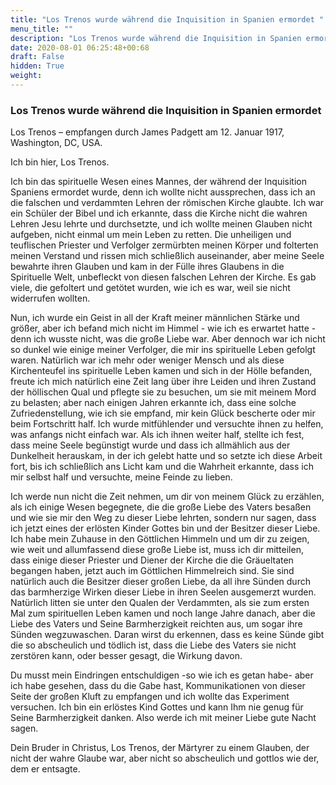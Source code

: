 ```yaml
---
title: "Los Trenos wurde während die Inquisition in Spanien ermordet "
menu_title: ""
description: "Los Trenos wurde während die Inquisition in Spanien ermordet "
date: 2020-08-01 06:25:48+00:68
draft: False
hidden: True
weight:
---
```

### Los Trenos wurde während die Inquisition in Spanien ermordet

Los Trenos – empfangen durch James Padgett am 12. Januar 1917, Washington, DC, USA.

Ich bin hier, Los Trenos.

Ich bin das spirituelle Wesen eines Mannes, der während der Inquisition Spaniens ermordet wurde, denn ich wollte nicht aussprechen, dass ich an die falschen und verdammten Lehren der römischen Kirche glaubte. Ich war ein Schüler der Bibel und ich erkannte, dass die Kirche nicht die wahren Lehren Jesu lehrte und durchsetzte, und ich wollte meinen Glauben nicht aufgeben, nicht einmal um mein Leben zu retten. Die unheiligen und teuflischen Priester und Verfolger zermürbten meinen Körper und folterten meinen Verstand und rissen mich schließlich auseinander, aber meine Seele bewahrte ihren Glauben und kam in der Fülle ihres Glaubens in die Spirituelle Welt, unbefleckt von diesen falschen Lehren der Kirche. Es gab viele, die gefoltert und getötet wurden, wie ich es war, weil sie nicht widerrufen wollten.

Nun, ich wurde ein Geist in all der Kraft meiner männlichen Stärke und größer, aber ich befand mich nicht im Himmel - wie ich es erwartet hatte - denn ich wusste nicht, was die große Liebe war. Aber dennoch war ich nicht so dunkel wie einige meiner Verfolger, die mir ins spirituelle Leben gefolgt waren. Natürlich war ich mehr oder weniger Mensch und als diese Kirchenteufel ins spirituelle Leben kamen und sich in der Hölle befanden, freute ich mich natürlich eine Zeit lang über ihre Leiden und ihren Zustand der höllischen Qual und pflegte sie zu besuchen, um sie mit meinem Mord zu belasten; aber nach einigen Jahren erkannte ich, dass eine solche Zufriedenstellung, wie ich sie empfand, mir kein Glück bescherte oder mir beim Fortschritt half. Ich wurde mitfühlender und versuchte ihnen zu helfen, was anfangs nicht einfach war. Als ich ihnen weiter half, stellte ich fest, dass meine Seele begünstigt wurde und dass ich allmählich aus der Dunkelheit herauskam, in der ich gelebt hatte und so setzte ich diese Arbeit fort, bis ich schließlich ans Licht kam und die Wahrheit erkannte, dass ich mir selbst half und versuchte, meine Feinde zu lieben.

Ich werde nun nicht die Zeit nehmen, um dir von meinem Glück zu erzählen, als ich einige Wesen begegnete, die die große Liebe des Vaters besaßen und wie sie mir den Weg zu dieser Liebe lehrten, sondern nur sagen, dass ich jetzt eines der erlösten Kinder Gottes bin und der Besitzer dieser Liebe. Ich habe mein Zuhause in den Göttlichen Himmeln und um dir zu zeigen, wie weit und allumfassend diese große Liebe ist, muss ich dir mitteilen, dass einige dieser Priester und Diener der Kirche die die Gräueltaten begangen haben, jetzt auch im Göttlichen Himmelreich sind. Sie sind natürlich auch die Besitzer dieser großen Liebe, da all ihre Sünden durch das barmherzige Wirken dieser Liebe in ihren Seelen ausgemerzt wurden. Natürlich litten sie unter den Qualen der Verdammten, als sie zum ersten Mal zum spirituellen Leben kamen und noch lange Jahre danach, aber die Liebe des Vaters und Seine Barmherzigkeit reichten aus, um sogar ihre Sünden wegzuwaschen. Daran wirst du erkennen, dass es keine Sünde gibt die so abscheulich und tödlich ist, dass die Liebe des Vaters sie nicht zerstören kann, oder besser gesagt, die Wirkung davon.  

Du musst mein Eindringen entschuldigen -so wie ich es getan habe- aber ich habe gesehen, dass du die Gabe hast, Kommunikationen von dieser Seite der großen Kluft zu empfangen und ich wollte das Experiment versuchen. Ich bin ein erlöstes Kind Gottes und kann Ihm nie genug für Seine Barmherzigkeit danken. Also werde ich mit meiner Liebe gute Nacht sagen.

Dein Bruder in Christus, Los Trenos, der Märtyrer zu einem Glauben, der nicht der wahre Glaube war, aber nicht so abscheulich und gottlos wie der, dem er entsagte.
